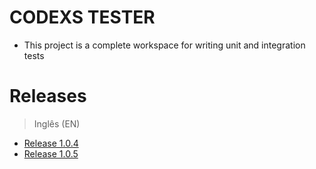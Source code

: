 # CODEXS TESTER
- This project is a complete workspace for writing unit and integration tests



# Releases

> Inglês (EN)

- <a href="data/en/EN-RELEASE_1.0.4.md">Release 1.0.4</a>
- <a href="data/en/EN-RELEASE_1.0.5.md">Release 1.0.5</a>
